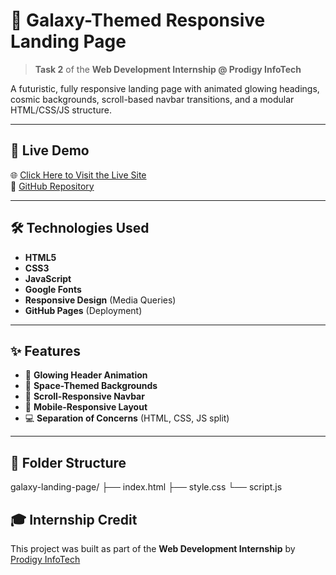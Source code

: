 # 🌌 Galaxy-Themed Responsive Landing Page

> **Task 2** of the **Web Development Internship @ Prodigy InfoTech**

A futuristic, fully responsive landing page with animated glowing headings, cosmic backgrounds, scroll-based navbar transitions, and a modular HTML/CSS/JS structure.

---

## 🚀 Live Demo

🌐 [Click Here to Visit the Live Site](https://bhumitanwar123.github.io/PRODIGY_WD_02/)  
📁 [GitHub Repository](https://github.com/bhumitanwar123/PRODIGY_WD_02)

---

## 🛠️ Technologies Used

- **HTML5**
- **CSS3**
- **JavaScript**
- **Google Fonts**
- **Responsive Design** (Media Queries)
- **GitHub Pages** (Deployment)

---

## ✨ Features

- 🌠 **Glowing Header Animation**
- 🌌 **Space-Themed Backgrounds**
- 🔮 **Scroll-Responsive Navbar**
- 📱 **Mobile-Responsive Layout**
- 💻 **Separation of Concerns** (HTML, CSS, JS split)

---

## 📁 Folder Structure
galaxy-landing-page/
├── index.html
├── style.css
└── script.js


## 🎓 Internship Credit

This project was built as part of the **Web Development Internship** by  
[Prodigy InfoTech](https://prodigyinfotech.dev/)
